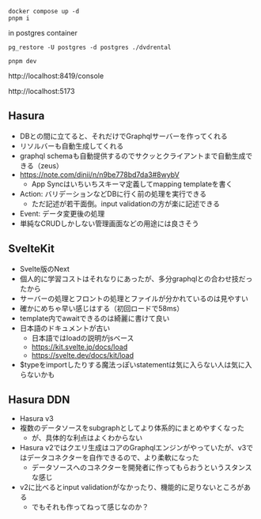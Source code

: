 ```
docker compose up -d
pnpm i
```

in postgres container
```
pg_restore -U postgres -d postgres ./dvdrental
```

```
pnpm dev
```

http://localhost:8419/console

http://localhost:5173

## Hasura

- DBとの間に立てると、それだけでGraphqlサーバーを作ってくれる
- リソルバーも自動生成してくれる
- graphql schemaも自動提供するのでサクッとクライアントまで自動生成できる（zeus）
- https://note.com/dinii/n/n9be778bd7da3#8wybV
  - App Syncはいちいちスキーマ定義してmapping templateを書く
- Action: バリデーションなどDBに行く前の処理を実行できる
  - ただ記述が若干面倒。input validationの方が楽に記述できる
- Event: データ変更後の処理
- 単純なCRUDしかしない管理画面などの用途には良さそう

## SvelteKit

- Svelte版のNext
- 個人的に学習コストはそれなりにあったが、多分graphqlとの合わせ技だったから
- サーバーの処理とフロントの処理とファイルが分かれているのは見やすい
- 確かにめちゃ早い感じはする（初回ロードで58ms）
- template内でawaitできるのは綺麗に書けて良い
- 日本語のドキュメントが古い
    - 日本語ではloadの説明がjsベース
    - https://kit.svelte.jp/docs/load
    - https://svelte.dev/docs/kit/load
- $typeをimportしたりする魔法っぽいstatementは気に入らない人は気に入らないかも

## Hasura DDN

- Hasura v3
- 複数のデータソースをsubgraphとしてより体系的にまとめやすくなった
  - が、具体的な利点はよくわからない
- Hasura v2ではクエリ生成はコアのGraphqlエンジンがやっていたが、v3ではデータコネクターを自作できるので、より柔軟になった
  - データソースへのコネクターを開発者に作ってもらおうというスタンスな感じ
- v2に比べるとinput validationがなかったり、機能的に足りないところがある
  - でもそれも作ってねって感じなのか？
